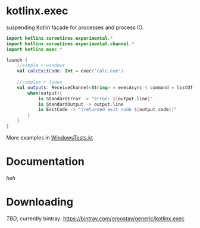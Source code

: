# kotlinx.exec
suspending Kotlin façade for processes and process IO.

```kt
import kotlinx.coroutines.experimental.*
import kotlinx.coroutines.experimental.channel.*
import kotlinx.exec.*

launch {
    //simple + windows 
    val calcExitCode: Int = exec("calc.exe")
    
    //complex + linux 
    val outputs: ReceiveChannel<String> = execAsync { command = listOf("ps", "-l") }.map { output -> 
        when(output){
            is StandardError -> "error: ${output.line}"
            is StandardOutput -> output.line
            is ExitCode -> "(returned exit code ${output.code})"
        }
    }
}
```

More examples in [WindowsTests.kt](https://github.com/Groostav/kotlinx.exec/blob/master/src/test/kotlin/groostav/kotlinx/exec/WindowsTests.kt)

# Documentation #
_heh_

# Downloading #
_TBD_, currently bintray: https://bintray.com/groostav/generic/kotlinx.exec
